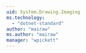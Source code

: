 ```yaml
---
uid: System.Drawing.Imaging
ms.technology: 
  - "dotnet-standard"
author: "mairaw"
ms.author: "mairaw"
manager: "wpickett"
---
```

